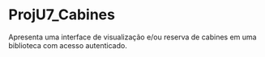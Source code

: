 # ProjU7_Cabines
Apresenta uma interface de visualização e/ou reserva de cabines em uma biblioteca com acesso autenticado.
